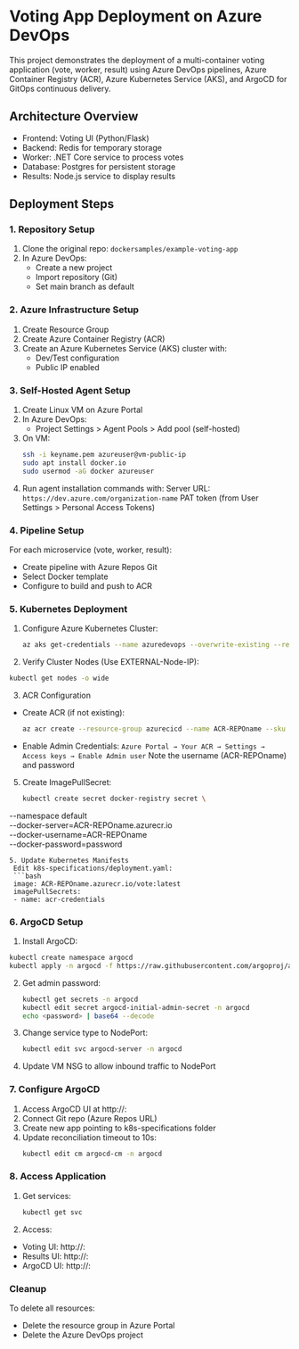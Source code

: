 
# Voting App Deployment on Azure DevOps

This project demonstrates the deployment of a multi-container voting application (vote, worker, result) using Azure DevOps pipelines, Azure Container Registry (ACR), Azure Kubernetes Service (AKS), and ArgoCD for GitOps continuous delivery.

## Architecture Overview

- Frontend: Voting UI (Python/Flask)
- Backend: Redis for temporary storage
- Worker: .NET Core service to process votes
- Database: Postgres for persistent storage
- Results: Node.js service to display results

## Deployment Steps

### 1. Repository Setup

1. Clone the original repo: `dockersamples/example-voting-app`
2. In Azure DevOps:
   - Create a new project
   - Import repository (Git)
   - Set main branch as default

### 2. Azure Infrastructure Setup

1. Create Resource Group
2. Create Azure Container Registry (ACR)
3. Create an Azure Kubernetes Service (AKS) cluster with:
   - Dev/Test configuration
   - Public IP enabled

### 3. Self-Hosted Agent Setup

1. Create Linux VM on Azure Portal
2. In Azure DevOps:
   - Project Settings > Agent Pools > Add pool (self-hosted)
3. On VM:
   ```bash
   ssh -i keyname.pem azureuser@vm-public-ip
   sudo apt install docker.io
   sudo usermod -aG docker azureuser
   ```
4. Run agent installation commands with:
   Server URL: `https://dev.azure.com/organization-name`
   PAT token (from User Settings > Personal Access Tokens)

### 4. Pipeline Setup

For each microservice (vote, worker, result):
  - Create pipeline with Azure Repos Git
  - Select Docker template
  - Configure to build and push to ACR

### 5. Kubernetes Deployment

1. Configure Azure Kubernetes Cluster:
   ```bash
   az aks get-credentials --name azuredevops --overwrite-existing --resource-group azurecicd
   ```
2.   Verify Cluster Nodes (Use EXTERNAL-Node-IP):
   ```bash
   kubectl get nodes -o wide
   ```
3. ACR Configuration
 - Create ACR (if not existing):
   ```bash
   az acr create --resource-group azurecicd --name ACR-REPOname --sku Basic
   ```
  - Enable Admin Credentials:
   `Azure Portal → Your ACR → Settings → Access keys → Enable Admin user`
    Note the username (ACR-REPOname) and password
  
5. Create ImagePullSecret:
   ```bash
   kubectl create secret docker-registry secret \
  --namespace default \
  --docker-server=ACR-REPOname.azurecr.io \
  --docker-username=ACR-REPOname \
  --docker-password=password
  ```
5. Update Kubernetes Manifests
   Edit k8s-specifications/deployment.yaml:
   ```bash
   image: ACR-REPOname.azurecr.io/vote:latest
   imagePullSecrets:
   - name: acr-credentials
   ```

### 6. ArgoCD Setup

1. Install ArgoCD:
  ```bash
  kubectl create namespace argocd
  kubectl apply -n argocd -f https://raw.githubusercontent.com/argoproj/argo-cd/stable/manifests/install.yaml
  ```
2. Get admin password:
   ```bash
   kubectl get secrets -n argocd 
   kubectl edit secret argocd-initial-admin-secret -n argocd
   echo <password> | base64 --decode
   ```
3. Change service type to NodePort:
   ```bash
   kubectl edit svc argocd-server -n argocd
   ```
4. Update VM NSG to allow inbound traffic to NodePort

### 7. Configure ArgoCD

1. Access ArgoCD UI at http://<node-ip>:<node-port>
2. Connect Git repo (Azure Repos URL)
3. Create new app pointing to k8s-specifications folder
4. Update reconciliation timeout to 10s:
   ```bash
   kubectl edit cm argocd-cm -n argocd
   ```

### 8. Access Application

1. Get services:
   ```bash
   kubectl get svc
   ```
2. Access:
 - Voting UI: http://<external-node-ip>:<vote-node-port>
 - Results UI: http://<external-node-ip>:<result-node-port>
 - ArgoCD UI: http://<external-node-ip>:<argocd-node-port>

### Cleanup

To delete all resources:
- Delete the resource group in Azure Portal
- Delete the Azure DevOps project
